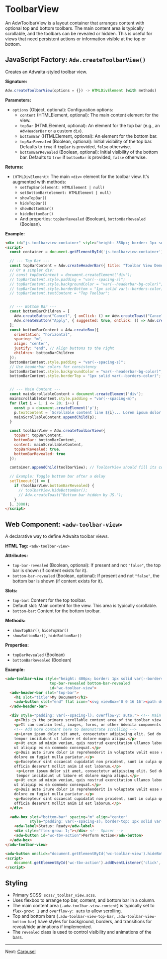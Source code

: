 # ToolbarView

An AdwToolbarView is a layout container that arranges content with optional top
and bottom toolbars. The main content area is typically scrollable, and the
toolbars can be revealed or hidden. This is useful for views that need
persistent actions or information visible at the top or bottom.

## JavaScript Factory: `Adw.createToolbarView()`

Creates an Adwaita-styled toolbar view.

**Signature:**

```javascript
Adw.createToolbarView(options = {}) -> HTMLDivElement (with methods)
```

**Parameters:**

*   `options` (Object, optional): Configuration options:
    *   `content` (HTMLElement, optional): The main content element for the view.
    *   `topBar` (HTMLElement, optional): An element for the top bar (e.g., an `AdwHeaderBar` or a custom `div`).
    *   `bottomBar` (HTMLElement, optional): An element for the bottom bar.
    *   `topBarRevealed` (Boolean, optional): Initial visibility of the top bar. Defaults to `true` if `topBar` is provided, `false` otherwise.
    *   `bottomBarRevealed` (Boolean, optional): Initial visibility of the bottom bar. Defaults to `true` if `bottomBar` is provided, `false` otherwise.

**Returns:**

*   `(HTMLDivElement)`: The main `<div>` element for the toolbar view. It's augmented with methods:
    *   `setTopBar(element: HTMLElement | null)`
    *   `setBottomBar(element: HTMLElement | null)`
    *   `showTopBar()`
    *   `hideTopBar()`
    *   `showBottomBar()`
    *   `hideBottomBar()`
    *   And properties: `topBarRevealed` (Boolean), `bottomBarRevealed` (Boolean).

**Example:**

```html
<div id="js-toolbarview-container" style="height: 350px; border: 1px solid var(--borders-color); display: flex;"></div>
<script>
  const container = document.getElementById('js-toolbarview-container');

  // --- Top Bar ---
  const topBarContent = Adw.createHeaderBar({ title: "Toolbar View Demo" });
  // Or a simpler div:
  // const topBarContent = document.createElement('div');
  // topBarContent.style.padding = "var(--spacing-s)";
  // topBarContent.style.backgroundColor = "var(--headerbar-bg-color)";
  // topBarContent.style.borderBottom = "1px solid var(--borders-color)";
  // topBarContent.textContent = "Top Toolbar";


  // --- Bottom Bar ---
  const bottomBarChildren = [
    Adw.createButton("Cancel", { onClick: () => Adw.createToast("Cancel") }),
    Adw.createButton("Apply", { suggested: true, onClick: () => Adw.createToast("Apply") })
  ];
  const bottomBarContent = Adw.createBox({
    orientation: "horizontal",
    spacing: "m",
    align: "center",
    justify: "end", // Align buttons to the right
    children: bottomBarChildren
  });
  bottomBarContent.style.padding = "var(--spacing-s)";
  // Use headerbar colors for consistency
  bottomBarContent.style.backgroundColor = "var(--headerbar-bg-color)";
  bottomBarContent.style.borderTop = "1px solid var(--borders-color)";


  // --- Main Content ---
  const mainScrollableContent = document.createElement('div');
  mainScrollableContent.style.padding = "var(--spacing-m)";
  for (let i = 1; i <= 20; i++) {
    const p = document.createElement('p');
    p.textContent = `Scrollable content line ${i}... Lorem ipsum dolor sit amet.`;
    mainScrollableContent.appendChild(p);
  }

  const toolbarView = Adw.createToolbarView({
    topBar: topBarContent,
    bottomBar: bottomBarContent,
    content: mainScrollableContent,
    topBarRevealed: true,
    bottomBarRevealed: true
  });

  container.appendChild(toolbarView); // ToolbarView should fill its container

  // Example: Toggle bottom bar after a delay
  setTimeout(() => {
    if (toolbarView.bottomBarRevealed) {
      // toolbarView.hideBottomBar();
      // Adw.createToast("Bottom bar hidden by JS.");
    }
  }, 3000);
</script>
```

## Web Component: `<adw-toolbar-view>`

A declarative way to define Adwaita toolbar views.

**HTML Tag:** `<adw-toolbar-view>`

**Attributes:**

*   `top-bar-revealed` (Boolean, optional): If present and not `"false"`, the top bar is shown (if content exists for it).
*   `bottom-bar-revealed` (Boolean, optional): If present and not `"false"`, the bottom bar is shown (if content exists for it).

**Slots:**

*   `top-bar`: Content for the top toolbar.
*   Default slot: Main content for the view. This area is typically scrollable.
*   `bottom-bar`: Content for the bottom toolbar.

**Methods:**
*   `showTopBar()`, `hideTopBar()`
*   `showBottomBar()`, `hideBottomBar()`

**Properties:**
*   `topBarRevealed` (Boolean)
*   `bottomBarRevealed` (Boolean)

**Example:**

```html
<adw-toolbar-view style="height: 400px; border: 1px solid var(--borders-color);"
                    top-bar-revealed bottom-bar-revealed
                    id="wc-toolbar-view">
  <adw-header-bar slot="top-bar">
    <h1 slot="title">My Document</h1>
    <adw-button slot="end" flat icon="<svg viewBox='0 0 16 16'><path d='M2.5 12Z'/></svg>"></adw-button>
  </adw-header-bar>

  <div style="padding: var(--spacing-l); overflow-y: auto;"> <!-- Main content -->
    <p>This is the primary scrollable content area of the toolbar view.</p>
    <p>It can contain text, images, forms, or other Adwaita components.</p>
    <!-- Add more content here to demonstrate scrolling -->
    <p>Lorem ipsum dolor sit amet, consectetur adipiscing elit. Sed do eiusmod
    tempor incididunt ut labore et dolore magna aliqua.</p>
    <p>Ut enim ad minim veniam, quis nostrud exercitation ullamco laboris nisi
    ut aliquip ex ea commodo consequat.</p>
    <p>Duis aute irure dolor in reprehenderit in voluptate velit esse cillum
    dolore eu fugiat nulla pariatur.</p>
    <p>Excepteur sint occaecat cupidatat non proident, sunt in culpa qui
    officia deserunt mollit anim id est laborum.</p>
     <p>Lorem ipsum dolor sit amet, consectetur adipiscing elit. Sed do eiusmod
     tempor incididunt ut labore et dolore magna aliqua.</p>
    <p>Ut enim ad minim veniam, quis nostrud exercitation ullamco laboris nisi
    ut aliquip ex ea commodo consequat.</p>
    <p>Duis aute irure dolor in reprehenderit in voluptate velit esse cillum
    dolore eu fugiat nulla pariatur.</p>
    <p>Excepteur sint occaecat cupidatat non proident, sunt in culpa qui
    officia deserunt mollit anim id est laborum.</p>
  </div>

  <adw-box slot="bottom-bar" spacing="m" align="center"
           style="padding: var(--spacing-s); border-top: 1px solid var(--borders-color);">
    <adw-label>Status: Ready</adw-label>
    <div style="flex-grow: 1;"></div> <!-- Spacer -->
    <adw-button id="wc-tbv-action">Perform Action</adw-button>
  </adw-box>
</adw-toolbar-view>

<adw-button onclick="document.getElementById('wc-toolbar-view').hideBottomBar()">Toggle Bottom Bar</adw-button>
<script>
    document.getElementById('wc-tbv-action').addEventListener('click', () => Adw.createToast("Action from ToolbarView clicked!"));
</script>
```

## Styling

*   Primary SCSS: `scss/_toolbar_view.scss`.
*   Uses flexbox to arrange top bar, content, and bottom bar in a column.
*   The main content area (`.adw-toolbar-view-content`) is typically set to `flex-grow: 1` and `overflow-y: auto` to allow scrolling.
*   Top and bottom bars (`.adw-toolbar-view-top-bar`, `.adw-toolbar-view-bottom-bar`) have styles for background, borders, and transitions for reveal/hide animations if implemented.
*   The `revealed` class is used to control visibility and animations of the bars.

---
Next: [Carousel](./carousel.md)
